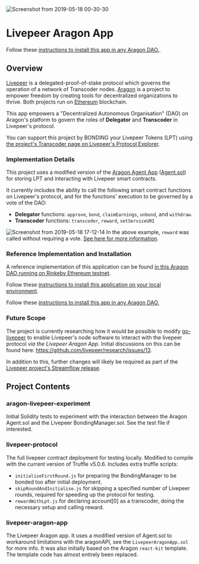![Screenshot from 2019-05-18 00-30-30](https://user-images.githubusercontent.com/2212651/57961027-32c34980-7904-11e9-85b1-8e4bf543fe85.png)

# Livepeer Aragon App

Follow these [instructions to install this app in any Aragon DAO.](https://github.com/videoDAC/livepeer-aragon/blob/master/install-nets.md).

## Overview

[Livepeer](https://livepeer.org) is a delegated-proof-of-stake protocol which governs the operation of a network of Transcoder nodes. [Aragon](https://aragon.org) is a project to empower freedom by creating tools for decentralized organizations to thrive. Both projects run on [Ethereum](https://ethereum.org) blockchain.

This app empowers a "Decentralized Autonomous Organisation" (DAO) on Aragon's platform to govern the roles of **Delegator** and **Transcoder** in Livepeer's protocol.

You can support this project by BONDING your Livepeer Tokens (LPT) using [the project's Transcoder page on Livepeer's Protocol Explorer](https://explorer.livepeer.org/accounts/0xDAC817294c0c87ca4fA1895eF4b972EAde99f2fd/overview).

### Implementation Details

This project uses a modified version of the [Aragon Agent App](https://blog.aragon.one/aragon-agent-beta-release/) ([Agent.sol](https://github.com/aragon/aragon-apps/blob/master/apps/agent/contracts/Agent.sol)) for storing LPT and interacting with Livepeer smart contracts.

It currently includes the ability to call the following smart contract functions on Livepeer's protocol, and for the functions' execution to be governed by a vote of the DAO:

- **Delegator** functions: `approve`, `bond`, `claimEarnings`, `unbond`, and `withdraw`.
- **Transcoder** functions: `transcoder`, `reward`, `setServiceURI`

![Screenshot from 2019-05-18 17-12-14](https://user-images.githubusercontent.com/2212651/57972471-086c9d00-7993-11e9-896d-ee7fa5f471aa.png)
In the above example, `reward` was called without requiring a vote. [See here for more information](https://github.com/livepeer/go-livepeer/issues/876).

### Reference Implementation and Installation

A reference implementation of this application can be found [in this Aragon DAO running on Rinkeby Ethereum testnet](https://rinkeby.aragon.org/#/livepeerdelegator.aragonid.eth/0x4a7335f3ecb43b685526c1b39043bf696c78c641).

Follow these [instructions to install this application on your local environment](https://github.com/videoDAC/livepeer-aragon/blob/master/install-local.md).

Follow these [instructions to install this app in any Aragon DAO.](https://github.com/videoDAC/livepeer-aragon/blob/master/install-nets.md)

### Future Scope

The project is currently researching how it would be possible to modify [go-livepeer](https://github.com/livepeer/go-livepeer) to enable Livepeer's node software to interact with the livepeer protocol *via the Livepeer Aragon App*. Initial discussions on this can be found here: https://github.com/livepeer/research/issues/13.

In addition to this, further changes will likely be required as part of the [Livepeer project's Streamflow release](https://github.com/livepeer/wiki/blob/master/STREAMFLOW.md).

## Project Contents

### aragon-livepeer-experiment

Initial Solidity tests to experiment with the interaction between the Aragon Agent.sol and the Livepeer BondingManager.sol. See the test file if interested.

### livepeer-protocol

The full livepeer contract deployment for testing locally. Modified to compile with the current version of Truffle v5.0.6. Includes extra truffle scripts:  
- `initialiseFirstRound.js` for preparing the BondingManager to be bonded too after initial deployment.  
- `skipRoundAndInitialise.js` for skipping a specified number of Livepeer rounds, required for speeding up the protocol for testing.
- `rewardWithLpt.js` for declaring account[0] as a transcoder, doing the necessary setup and calling reward.  

### livepeer-aragon-app

The Livepeer Aragon app. It uses a modified version of Agent.sol to workaround limitations with the aragonAPI, see the `LivepeerAragonApp.sol` for more info. It was also initially based on the Aragon `react-kit` template. The template code has almost entirely been replaced. 
